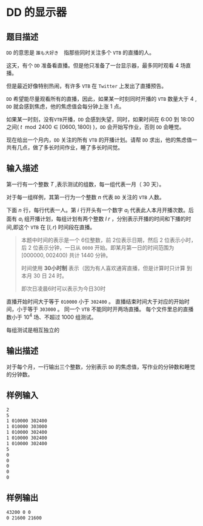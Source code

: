 # DD 的显示器

## 题目描述

`DD` 的意思是 `誰も大好き`　指那些同时关注多个 `VTB` 的直播的人。

这天，有个 `DD` 准备看直播。但是他只准备了一台显示器，最多同时观看 $4$ 场直播。

但是最近好像特别热闹，有许多 `VTB` 在 `Twitter` 上发出了直播预告。

`DD` 希望能尽量观看所有的直播，因此，如果某一时刻同时开播的 `VTB` 数量大于 $4$ , `DD` 就会感到焦虑，他的焦虑值会每分钟上涨 $1$ 点。

如果某一时刻，没有`VTB`开播，`DD` 会感到失望，同时，如果时间在 6:00 到 18:00 之间( $t\mod 2400 \in [0600,1800)$ )，`DD` 会开始写作业，否则 `DD` 会睡觉。

现在给出一个月内，`DD` 关注的所有 `VTB` 的开播计划。请帮 `DD` 求出，他的焦虑值一共有几点，做了多长时间作业，睡了多长时间觉。

## 输入描述

第一行有一个整数 $T$ ,表示测试的组数，每一组代表一月（ $30$ 天）。

对于每一组样例，其第一行为一个整数 $n$ 代表 `DD` 关注的 `VTB` 人数。

下面 $n$ 行，每行代表一人。第 $i$ 行开头有一个数字 $a_i$ 代表此人本月开播次数。后面有 $a_i$ 组开播计划，每组计划有两个整数 $l$ $r$ ，分别表示开播的时间和下播的时间,即这个 `VTB` 在 $[l,r)$ 时间段在直播。

>本题中时间的表示是一个 $6$位整数，前 $2$位表示日期，然后 $2$ 位表示小时，后 $2$ 位表示分钟，一日从 `0000` 开始。即某月第一日的时间范围为 $[000000,002400)$ 共计 $1440$ 分钟。
>
>时间使用 **30小时制** 表示（因为有人喜欢通宵直播，但是计算时只计算 到本月 30 日 24 时。
>
>即次日凌晨6时可以表示为今日30时

直播开始时间大于等于 `010000` 小于 `302400` 。
直播结束时间大于对应的开始时间，小于等于 `303000` 。
同一个 `VTB` 不能同时开两场直播。
每个文件里总的直播数小于 $10^4$ 场、不超过 $1000$ 组测试。

每组测试是相互独立的

## 输出描述

对于每个月，一行输出三个整数，分别表示 `DD` 的焦虑值，写作业的分钟数和睡觉的分钟数。

## 样例输入

```txt
2
5
1 010000 302400
1 010000 303000
1 010000 302400
1 010000 302400
1 010000 302400
5
0
0
0
0
0
```

## 样例输出

```txt
43200 0 0
0 21600 21600
```
